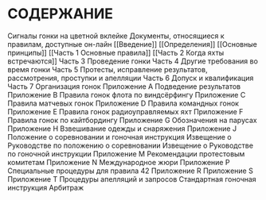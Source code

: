 # СОДЕРЖАНИЕ
Сигналы гонки на цветной вклейке
Документы, относящиеся к правилам, доступные он-лайн
[[Введение]]
[[Определения]]
[[Основные принципы]]
[[Часть 1 Основные правила]]
[[Часть 2 Когда яхты встречаются]]
Часть 3 Проведение гонки
Часть 4 Другие требования во время гонки
Часть 5 Протесты, исправление результатов, рассмотрения, проступки и
апелляции
Часть 6 Допуск и квалификация
Часть 7 Организация гонок
Приложение А Подведение результатов
Приложение В Правила гонок флота по виндсёрфингу
Приложение С Правила матчевых гонок
Приложение D Правила командных гонок
Приложение Е Правила гонок радиоуправляемых яхт
Приложение F Правила гонок по кайтбордингу
Приложение G Обозначения на парусах
Приложение H Взвешивание одежды и снаряжения
Приложение J Положение о соревновании и гоночная инструкция
Извещение о Руководстве по положению о соревновании
Извещение о Руководстве по гоночной инструкции
Приложение М Рекомендации протестовым комитетам
Приложение N Международное жюри
Приложение Р Специальные процедуры для правила 42
Приложение R
Приложение S
Приложение Т
Процедуры апелляций и запросов
Стандартная гоночная инструкция
Арбитраж